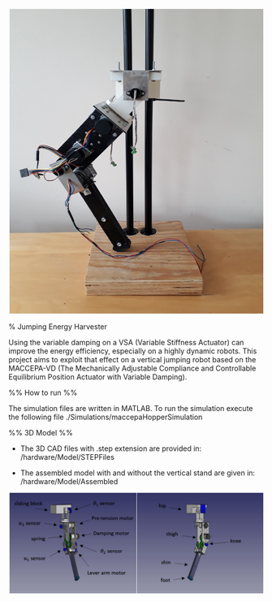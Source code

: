 <p align="center">
  <img src="hardware/physicalLeg.jpg" width="500" height="600" title="Physical Leg">
</p>

% Jumping Energy Harvester

Using the variable damping on a VSA (Variable Stiffness Actuator) can improve the 
energy efficiency, especially on a highly dynamic robots. This project aims to exploit
that effect on a vertical jumping robot based on the MACCEPA-VD (The Mechanically Adjustable Compliance and Controllable Equilibrium Position Actuator with Variable Damping).
 
%% How to run %% 

The simulation files are written in MATLAB. To run the simulation execute the following file
./Simulations/maccepaHopperSimulation


%% 3D Model %%

* The 3D CAD files with .step extension are provided in:
 /hardware/Model/STEPFiles 

* The assembled model with and without the vertical stand are given in:
 /hardware/Model/Assembled
 
<p align="center">
  <img src="hardware/leg3DModel.PNG" width="500" title="3D Leg model">
</p>
